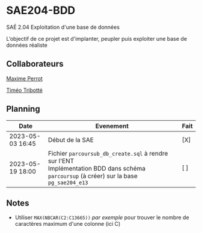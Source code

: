 # SAE204-BDD

SAÉ 2.04 Exploitation d'une base de données

L’objectif de ce projet est d'implanter, peupler puis exploiter une base de données réaliste

## Collaborateurs

[Maxime Perrot](https://github.com/mxPerrot)

[Timéo Tribotté](https://github.com/Huntshi)

## Planning

Date | Evenement | Fait
-|-|-
2023-05-03 16:45 | Début de la SAE | [X]
2023-05-19 18:00 | Fichier `parcoursub_db_create.sql` à rendre sur l'ENT<br>Implémentation BDD dans schéma `parcoursup` (à créer) sur la base `pg_sae204_e13` | [ ]

## Notes

* Utiliser `MAX(NBCAR(C2:C13665))` *par exemple* pour trouver le nombre de caractères maximum d'une colonne (ici C)
